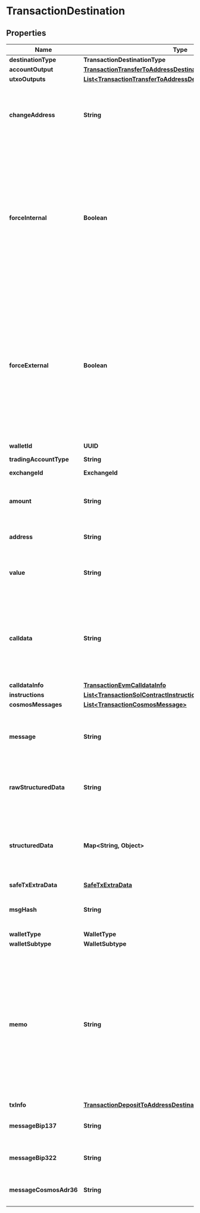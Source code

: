 

# TransactionDestination


## Properties

| Name | Type | Description | Notes |
|------------ | ------------- | ------------- | -------------|
|**destinationType** | **TransactionDestinationType** |  |  |
|**accountOutput** | [**TransactionTransferToAddressDestinationAccountOutput**](TransactionTransferToAddressDestinationAccountOutput.md) |  |  [optional] |
|**utxoOutputs** | [**List&lt;TransactionTransferToAddressDestinationUtxoOutputsInner&gt;**](TransactionTransferToAddressDestinationUtxoOutputsInner.md) |  |  [optional] |
|**changeAddress** | **String** | The address used to receive the remaining funds or change from the transaction. |  [optional] |
|**forceInternal** | **Boolean** | Whether the transaction request must be executed as a [Cobo Loop](https://manuals.cobo.com/en/portal/custodial-wallets/cobo-loop) transfer.   - &#x60;true&#x60;: The transaction request must be executed as a Cobo Loop transfer.   - &#x60;false&#x60;: The transaction request may not be executed as a Cobo Loop transfer.  |  [optional] |
|**forceExternal** | **Boolean** | Whether the transaction request must not be executed as a [Cobo Loop](https://manuals.cobo.com/en/portal/custodial-wallets/cobo-loop) transfer.   - &#x60;true&#x60;: The transaction request must not be executed as a Cobo Loop transfer.   - &#x60;false&#x60;: The transaction request can be executed as a Cobo Loop transfer.  |  [optional] |
|**walletId** | **UUID** | The wallet ID. |  |
|**tradingAccountType** | **String** | The trading account type. |  [optional] |
|**exchangeId** | **ExchangeId** |  |  [optional] |
|**amount** | **String** | The transfer amount. For example, if you trade 1.5 BTC, then the value is &#x60;1.5&#x60;.  |  |
|**address** | **String** | The destination address. |  |
|**value** | **String** | The transfer amount. For example, if you trade 1.5 ETH, then the value is &#x60;1.5&#x60;.  |  [optional] |
|**calldata** | **String** | The data that is used to invoke a specific function or method within the specified contract at the destination address.  |  |
|**calldataInfo** | [**TransactionEvmCalldataInfo**](TransactionEvmCalldataInfo.md) |  |  [optional] |
|**instructions** | [**List&lt;TransactionSolContractInstruction&gt;**](TransactionSolContractInstruction.md) |  |  [optional] |
|**cosmosMessages** | [**List&lt;TransactionCosmosMessage&gt;**](TransactionCosmosMessage.md) |  |  |
|**message** | **String** | The raw data of the message to be signed, encoded in Base64 format. |  |
|**rawStructuredData** | **String** | The raw structured data to be signed, formatted as a JSON string. |  [optional] |
|**structuredData** | **Map&lt;String, Object&gt;** | The structured data to be signed, formatted as a JSON object according to the EIP-712 standard. |  |
|**safeTxExtraData** | [**SafeTxExtraData**](SafeTxExtraData.md) |  |  [optional] |
|**msgHash** | **String** | Message hash to be signed, in hexadecimal format. |  [optional] |
|**walletType** | **WalletType** |  |  |
|**walletSubtype** | **WalletSubtype** |  |  |
|**memo** | **String** | The memo that identifies a transaction in order to credit the correct account. For transfers out of Cobo Portal, it is highly recommended to include a memo for the chains such as XRP, EOS, XLM, IOST, BNB_BNB, ATOM, LUNA, and TON. |  [optional] |
|**txInfo** | [**TransactionDepositToAddressDestinationTxInfo**](TransactionDepositToAddressDestinationTxInfo.md) |  |  [optional] |
|**messageBip137** | **String** | Message to be signed, in hexadecimal format. |  |
|**messageBip322** | **String** | Message to be signed, in hexadecimal format. |  |
|**messageCosmosAdr36** | **String** | Message to be signed, in hexadecimal format. |  |



